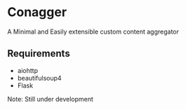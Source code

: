 # Conagger
A Minimal and Easily extensible custom content aggregator

## Requirements
 - aiohttp
 - beautifulsoup4
 - Flask
 
Note: Still under development
